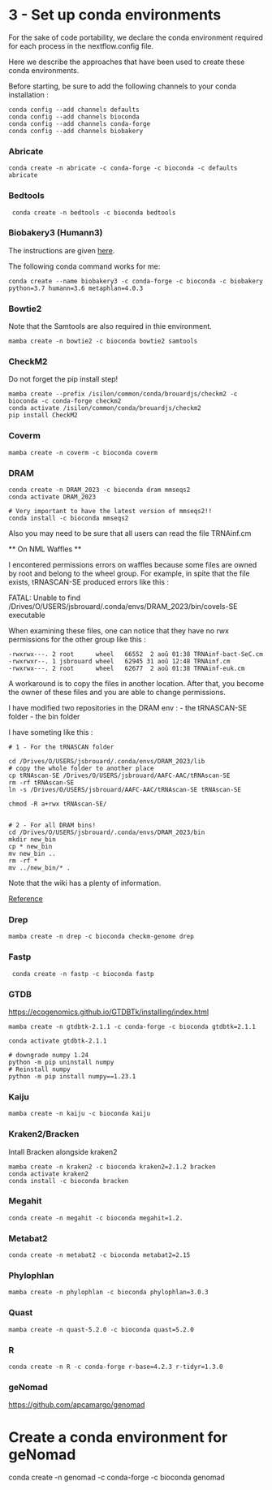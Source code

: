 # 3 - Set up conda environments

For the sake of code portability, we declare the conda environment required for each process in the nextflow.config file.

Here we describe the approaches that have been used to create these conda environments.


Before starting, be sure to add the following channels to your conda installation :

```shell
conda config --add channels defaults
conda config --add channels bioconda
conda config --add channels conda-forge
conda config --add channels biobakery
```

### Abricate

```shell
conda create -n abricate -c conda-forge -c bioconda -c defaults abricate
```



### Bedtools
```shell
 conda create -n bedtools -c bioconda bedtools
```


### Biobakery3 (Humann3)

The instructions are given [here](https://huttenhower.sph.harvard.edu/humann).

The following conda command works for me:

```shell
conda create --name biobakery3 -c conda-forge -c bioconda -c biobakery python=3.7 humann=3.6 metaphlan=4.0.3
```

### Bowtie2

Note that the Samtools are also required in thie environment.

```shell
mamba create -n bowtie2 -c bioconda bowtie2 samtools
```

### CheckM2

Do not forget the pip install step!

```shell
mamba create --prefix /isilon/common/conda/brouardjs/checkm2 -c bioconda -c conda-forge checkm2
conda activate /isilon/common/conda/brouardjs/checkm2
pip install CheckM2
```


### Coverm
```shell
mamba create -n coverm -c bioconda coverm
```


### DRAM

```shell
conda create -n DRAM_2023 -c bioconda dram mmseqs2
conda activate DRAM_2023

# Very important to have the latest version of mmseqs2!!
conda install -c bioconda mmseqs2
```

Also you may need to be sure that all users can read the file TRNAinf.cm




** On NML Waffles **

I encontered permissions errors on waffles because some files are owned by root and belong to the wheel group. For example, in spite that the file exists, tRNASCAN-SE produced errors like this :

FATAL: Unable to find /Drives/O/USERS/jsbrouard/.conda/envs/DRAM_2023/bin/covels-SE executable

When examining these files, one can notice that they have no rwx permissions for the other group like this :

```shell
-rwxrwx---. 2 root      wheel   66552  2 aoû 01:38 TRNAinf-bact-SeC.cm
-rwxrwxr--. 1 jsbrouard wheel   62945 31 aoû 12:48 TRNAinf.cm
-rwxrwx---. 2 root      wheel   62677  2 aoû 01:38 TRNAinf-euk.cm
```

A workaround  is to copy the files in another location. After that, you become the owner of these files and you are able to change permissions.

I have modified two repositories in the DRAM env :
    - the tRNASCAN-SE folder
    - the bin folder

I have someting like this :


```shell
# 1 - For the tRNASCAN folder

cd /Drives/O/USERS/jsbrouard/.conda/envs/DRAM_2023/lib
# copy the whole folder to another place
cp tRNAscan-SE /Drives/O/USERS/jsbrouard/AAFC-AAC/tRNAscan-SE
rm -rf tRNAscan-SE
ln -s /Drives/O/USERS/jsbrouard/AAFC-AAC/tRNAscan-SE tRNAscan-SE

chmod -R a+rwx tRNAscan-SE/


# 2 - For all DRAM bins!
cd /Drives/O/USERS/jsbrouard/.conda/envs/DRAM_2023/bin
mkdir new_bin
cp * new_bin
mv new_bin ..
rm -rf *
mv ../new_bin/* .
```

Note that the wiki has a plenty of information.

[Reference](https://github.com/WrightonLabCSU/DRAM)



### Drep
```shell
mamba create -n drep -c bioconda checkm-genome drep
```


### Fastp

```shell
 conda create -n fastp -c bioconda fastp
```


### GTDB

https://ecogenomics.github.io/GTDBTk/installing/index.html

```shell
mamba create -n gtdbtk-2.1.1 -c conda-forge -c bioconda gtdbtk=2.1.1

conda activate gtdbtk-2.1.1

# downgrade numpy 1.24
python -m pip uninstall numpy
# Reinstall numpy
python -m pip install numpy==1.23.1
```


### Kaiju

```shell
mamba create -n kaiju -c bioconda kaiju
```


### Kraken2/Bracken

Intall Bracken alongside kraken2

```shell
mamba create -n kraken2 -c bioconda kraken2=2.1.2 bracken
conda activate kraken2
conda install -c bioconda bracken
```



### Megahit

```shell
conda create -n megahit -c bioconda megahit=1.2.
```


### Metabat2

```shell
conda create -n metabat2 -c bioconda metabat2=2.15
```


### Phylophlan
```shell
mamba create -n phylophlan -c bioconda phylophlan=3.0.3
```


### Quast

```shell
mamba create -n quast-5.2.0 -c bioconda quast=5.2.0
```

### R
```shell
conda create -n R -c conda-forge r-base=4.2.3 r-tidyr=1.3.0
```

### geNomad

https://github.com/apcamargo/genomad

# Create a conda environment for geNomad
conda create -n genomad -c conda-forge -c bioconda genomad











